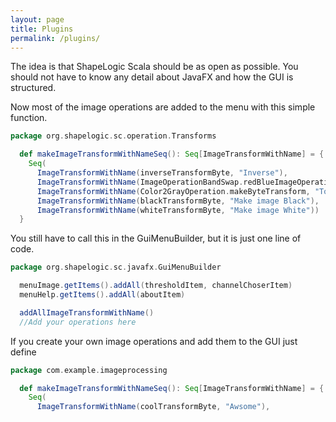 ```yaml
---
layout: page
title: Plugins
permalink: /plugins/
---
```


The idea is that ShapeLogic Scala should be as open as possible.
You should not have to know any detail about JavaFX and how the GUI is structured.

Now most of the image operations are added to the menu with this simple function.

```scala
package org.shapelogic.sc.operation.Transforms

  def makeImageTransformWithNameSeq(): Seq[ImageTransformWithName] = {
    Seq(
      ImageTransformWithName(inverseTransformByte, "Inverse"),
      ImageTransformWithName(ImageOperationBandSwap.redBlueImageOperationTransform, "Swap"),
      ImageTransformWithName(Color2GrayOperation.makeByteTransform, "To Gray"),
      ImageTransformWithName(blackTransformByte, "Make image Black"),
      ImageTransformWithName(whiteTransformByte, "Make image White"))
  }
```


You still have to call this in the GuiMenuBuilder, but it is just one line of code.

```scala
package org.shapelogic.sc.javafx.GuiMenuBuilder

  menuImage.getItems().addAll(thresholdItem, channelChoserItem)
  menuHelp.getItems().addAll(aboutItem)

  addAllImageTransformWithName()
  //Add your operations here
```

If you create your own image operations and add them to the GUI just define

```scala
package com.example.imageprocessing

  def makeImageTransformWithNameSeq(): Seq[ImageTransformWithName] = {
    Seq(
      ImageTransformWithName(coolTransformByte, "Awsome"),

```
